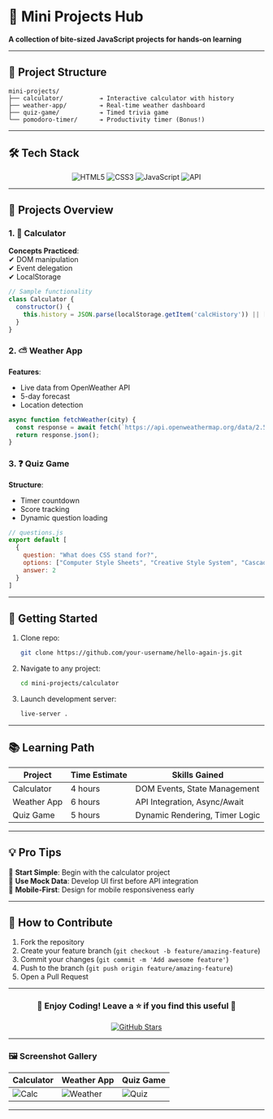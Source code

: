 # 🚀 **Mini Projects Hub**  
**A collection of bite-sized JavaScript projects for hands-on learning**  


---

## 📂 **Project Structure**  
```plaintext
mini-projects/
├── calculator/          ➔ Interactive calculator with history
├── weather-app/         ➔ Real-time weather dashboard  
├── quiz-game/           ➔ Timed trivia game
└── pomodoro-timer/      ➔ Productivity timer (Bonus!)
```

---

## 🛠️ **Tech Stack**  
<div align="center">
  <img src="https://img.shields.io/badge/HTML5-E34F26?style=for-the-badge&logo=html5&logoColor=white" alt="HTML5">
  <img src="https://img.shields.io/badge/CSS3-1572B6?style=for-the-badge&logo=css3&logoColor=white" alt="CSS3">
  <img src="https://img.shields.io/badge/JavaScript-F7DF1E?style=for-the-badge&logo=javascript&logoColor=black" alt="JavaScript">
  <img src="https://img.shields.io/badge/API-FF6B6B?style=for-the-badge" alt="API">
</div>

---

## 🎯 **Projects Overview**  

### 1. **🧮 Calculator**  
**Concepts Practiced**:  
✔ DOM manipulation  
✔ Event delegation  
✔ LocalStorage  

```javascript
// Sample functionality
class Calculator {
  constructor() {
    this.history = JSON.parse(localStorage.getItem('calcHistory')) || [];
  }
}
```

### 2. **⛅ Weather App**  
**Features**:  
- Live data from OpenWeather API  
- 5-day forecast  
- Location detection  

```javascript
async function fetchWeather(city) {
  const response = await fetch(`https://api.openweathermap.org/data/2.5/weather?q=${city}&appid=YOUR_API_KEY`);
  return response.json();
}
```

### 3. **❓ Quiz Game**  
**Structure**:  
- Timer countdown  
- Score tracking  
- Dynamic question loading  

```javascript
// questions.js
export default [
  {
    question: "What does CSS stand for?",
    options: ["Computer Style Sheets", "Creative Style System", "Cascading Style Sheets"],
    answer: 2
  }
]
```

---

## 🚀 **Getting Started**  

1. Clone repo:  
   ```bash
   git clone https://github.com/your-username/hello-again-js.git
   ```

2. Navigate to any project:  
   ```bash
   cd mini-projects/calculator
   ```

3. Launch development server:  
   ```bash
   live-server .
   ```

---

## 📚 **Learning Path**  

| Project        | Time Estimate | Skills Gained                  |
|----------------|---------------|--------------------------------|
| Calculator     | 4 hours       | DOM Events, State Management   |
| Weather App    | 6 hours       | API Integration, Async/Await   |
| Quiz Game      | 5 hours       | Dynamic Rendering, Timer Logic |

---

## 💡 **Pro Tips**  

🔹 **Start Simple**: Begin with the calculator project  
🔹 **Use Mock Data**: Develop UI first before API integration  
🔹 **Mobile-First**: Design for mobile responsiveness early  

---

## 🤝 **How to Contribute**  

1. Fork the repository  
2. Create your feature branch (`git checkout -b feature/amazing-feature`)  
3. Commit your changes (`git commit -m 'Add awesome feature'`)  
4. Push to the branch (`git push origin feature/amazing-feature`)  
5. Open a Pull Request  

---

<div align="center">
  <h3>🌟 Enjoy Coding! Leave a ⭐ if you find this useful 🌟</h3>
  <a href="https://github.com/your-username/hello-again-js">
    <img src="https://img.shields.io/github/stars/your-username/hello-again-js?style=social" alt="GitHub Stars">
  </a>
</div>

---

### 🖼️ **Screenshot Gallery**  


| Calculator | Weather App | Quiz Game |
|------------|-------------|-----------|
| ![Calc](https://via.placeholder.com/300x200.png?text=Calculator) | ![Weather](https://via.placeholder.com/300x200.png?text=Weather+App) | ![Quiz](https://via.placeholder.com/300x200.png?text=Quiz+Game) |

---


